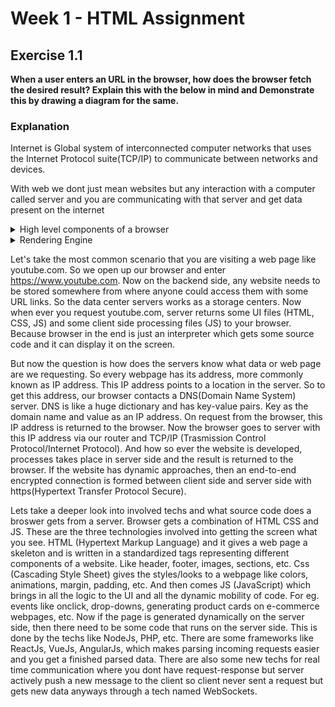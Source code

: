 
# Week 1 - HTML Assignment

## Exercise 1.1
**When a user enters an URL in the browser, how does the browser fetch the desired result? Explain this with the below in mind and Demonstrate this by drawing a diagram for the same.**

### Explanation

Internet is Global system of interconnected computer networks that uses the 
Internet Protocol suite(TCP/IP) to communicate between networks and devices.

With web we dont just mean websites but any interaction with a computer called
server and you are communicating with that server and get data present on the internet 


<details>
    <summary>High level components of a browser</summary>

    1. User Interface
    2. Rendering engine
    3. Browser engine (Server <-> Rendering engine)
    4. Network
    5. JS interpreter (chrome-V8, firefox-spidermonkey)
    6. Data storage (cookies and local storage)

[![Componentsbrowser-comp.png](https://i.postimg.cc/Y9mpCRZf/Componentsbrowser-comp.png)](https://postimg.cc/TLf8kVRp)

</details>


<details>
    <summary>Rendering Engine</summary>

<p>
    Rendering Engine reads HTML and constructs a DOM content tree made up of DOM nodes. Nodes can be images, text blocks, buttons, lists, etc. Render engine gets data from a server of the network. With the styling components (CSS), a new rendered tree called CSSOM is formed. Then DOM tree and CSSOM tree forms a render tree and it goes through a layout process where each node is positioned on the screen with coordinates. The rendered tree is then traversed with each node painted using the UI backend layer. When the parsing process is finished the browser will mark the document as interactive and allow us(the user) to interact with the nodes on the page.
</p>

<p>
    Different browsers use different render engines. Like Chrome and Opera uses Blink and Firefox uses Gecko.
</p>

1. Process HTML markup and build a DOM tree
2. Process CSS markup and build the CSSOM tree
3. Combine DOM and CSSOM into a render tree
4. Run layout on display of the render tree to compute the geometry of each node
5. Paint the individual nodes on the screen.

[![Funnelrender-engine.png](https://i.postimg.cc/QMh06DvW/Funnelrender-engine.png)](https://postimg.cc/nXS4zyFH)

</details>



Let's take the most common scenario that you are visiting a web page like 
youtube.com. So we open up our browser and enter https://www.youtube.com. 
Now on the backend side, any website needs to be stored somewhere from where 
anyone could access them with some URL links. So the data center servers works 
as a storage centers. Now when ever you request youtube.com, server returns 
some UI files (HTML, CSS, JS) and some client side processing files (JS) to your browser. Because 
browser in the end is just an interpreter which gets some source code and it 
can display it on the screen.


But now the question is how does the servers know what data or web page are we
requesting. So every webpage has its address, more commonly known as IP address. 
This IP address points to a location in the server. So to get this address, our 
browser contacts a DNS(Domain Name System) server. DNS is like a huge dictionary 
and has key-value pairs. Key as the domain name and value as an IP address. On 
request from the browser, this IP address is returned to the browser.
Now the browser goes to server with this IP address via our router and TCP/IP 
(Trasmission Control Protocol/Internet Protocol). And how so ever the website is 
developed, processes takes place in server side and the result is returned to the 
browser. If the website has dynamic approaches, then an end-to-end encrypted connection is formed between 
client side and server side with https(Hypertext Transfer Protocol Secure).

Lets take a deeper look into involved techs and what source code does a broswer gets from a server.
Browser gets a combination of HTML CSS and JS. These are the three technologies 
involved into getting the screen what you see. HTML (Hypertext Markup Language) and 
it gives a web page a skeleton and is written in a standardized tags representing different
components of a website. Like header, footer, images, sections, etc. Css 
(Cascading Style Sheet) gives the styles/looks to a webpage like colors, animations, margin, padding, etc.
And then comes JS (JavaScript) which brings in all the logic to the UI and all the dynamic mobility of code.
For eg. events like onclick, drop-downs, generating product cards on e-commerce webpages, etc.
Now if the page is generated dynamically on the server side, then there need to be some code that runs on the server side. 
This is done by the techs like NodeJs, PHP, etc. There are some frameworks like ReactJs, VueJs, AngularJs, which 
makes parsing incoming requests easier and you get a finished parsed data. 
There are also some new techs for real time communication where you dont have request-response 
but server actively push a new message to the client so client never sent a request but gets 
new data anyways through a tech named WebSockets.